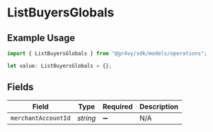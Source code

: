 # ListBuyersGlobals

## Example Usage

```typescript
import { ListBuyersGlobals } from "@gr4vy/sdk/models/operations";

let value: ListBuyersGlobals = {};
```

## Fields

| Field               | Type                | Required            | Description         |
| ------------------- | ------------------- | ------------------- | ------------------- |
| `merchantAccountId` | *string*            | :heavy_minus_sign:  | N/A                 |
